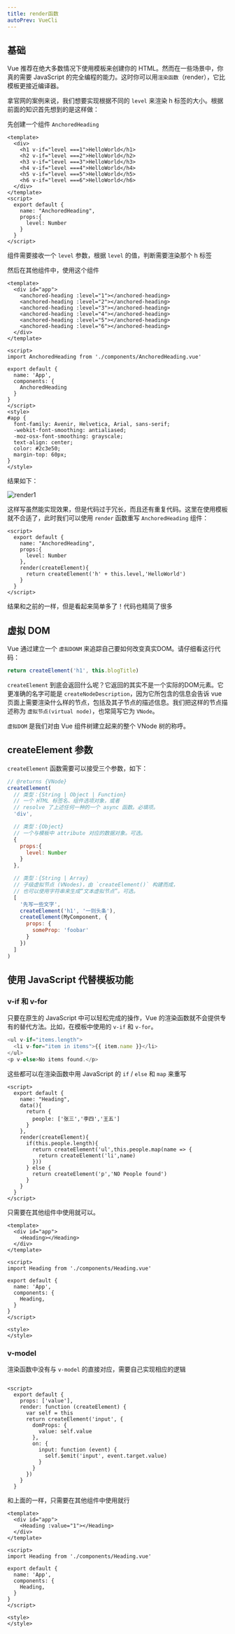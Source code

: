 ```yaml
---
title: render函数
autoPrev: VueCli
---
```


## 基础

Vue 推荐在绝大多数情况下使用模板来创建你的 HTML。然而在一些场景中，你真的需要 JavaScript 的完全编程的能力。这时你可以用`渲染函数`（render），它比模板更接近编译器。

拿官网的案例来说，我们想要实现根据不同的 `level` 来渲染 h 标签的大小。根据前面的知识首先想到的是这样做：

先创建一个组件 `AnchoredHeading`

```vue
<template>
  <div>
    <h1 v-if="level ===1">HelloWorld</h1>
    <h2 v-if="level ===2">HelloWorld</h2>
    <h3 v-if="level ===3">HelloWorld</h3>
    <h4 v-if="level ===4">HelloWorld</h4>
    <h5 v-if="level ===5">HelloWorld</h5>
    <h6 v-if="level ===6">HelloWorld</h6>
  </div>
</template>
<script>
  export default {
    name: "AnchoredHeading",
    props:{
      level: Number
    }
  }
</script>
```
组件需要接收一个 `level` 参数，根据 `level` 的值，判断需要渲染那个 h 标签

然后在其他组件中，使用这个组件

```vue
<template>
  <div id="app">
    <anchored-heading :level="1"></anchored-heading>
    <anchored-heading :level="2"></anchored-heading>
    <anchored-heading :level="3"></anchored-heading>
    <anchored-heading :level="4"></anchored-heading>
    <anchored-heading :level="5"></anchored-heading>
    <anchored-heading :level="6"></anchored-heading>
  </div>
</template>

<script>
import AnchoredHeading from './components/AnchoredHeading.vue'

export default {
  name: 'App',
  components: {
    AnchoredHeading
  }
}
</script>
<style>
#app {
  font-family: Avenir, Helvetica, Arial, sans-serif;
  -webkit-font-smoothing: antialiased;
  -moz-osx-font-smoothing: grayscale;
  text-align: center;
  color: #2c3e50;
  margin-top: 60px;
}
</style>
```

结果如下：

![render1](/blogImg/vue/render1.jpg)

这样写虽然能实现效果，但是代码过于冗长，而且还有重复代码。这里在使用模板就不合适了，此时我们可以使用 `render` 函数重写 `AnchoredHeading` 组件：

```vue
<script>
  export default {
    name: "AnchoredHeading",
    props:{
      level: Number
    },
    render(createElement){
      return createElement('h' + this.level,'HelloWorld')
    }
  }
</script>
```

结果和之前的一样，但是看起来简单多了！代码也精简了很多

## 虚拟 DOM
Vue 通过建立一个 `虚拟DONM` 来追踪自己要如何改变真实DOM。请仔细看这行代码：
```js
return createElement('h1', this.blogTitle)
```
`createElement` 到底会返回什么呢？它返回的其实不是一个实际的DOM元素。它更准确的名字可能是 `createNodeDescription`，因为它所包含的信息会告诉 vue 页面上需要渲染什么样的节点，包括及其子节点的描述信息。我们把这样的节点描述称为 `虚拟节点(virtual node)`，也常简写它为 `VNode`。

`虚拟DOM` 是我们对由 Vue 组件树建立起来的整个 VNode 树的称呼。

## createElement 参数

`createElement` 函数需要可以接受三个参数，如下：

```js
// @returns {VNode}
createElement(
  // 类型：{String | Object | Function}
  // 一个 HTML 标签名、组件选项对象，或者
  // resolve 了上述任何一种的一个 async 函数。必填项。
  'div',

  // 类型：{Object}
  // 一个与模板中 attribute 对应的数据对象。可选。
  {
    props:{
      level: Number
    }
  },

  // 类型：{String | Array}
  // 子级虚拟节点 (VNodes)，由 `createElement()` 构建而成，
  // 也可以使用字符串来生成“文本虚拟节点”。可选。
  [
    '先写一些文字',
    createElement('h1', '一则头条'),
    createElement(MyComponent, {
      props: {
        someProp: 'foobar'
      }
    })
  ]
)
```

## 使用 JavaScript 代替模板功能

### v-if 和 v-for

只要在原生的 JavaScript 中可以轻松完成的操作，Vue 的渲染函数就不会提供专有的替代方法。比如，在模板中使用的 `v-if` 和 `v-for`。

```js
<ul v-if="items.length">
  <li v-for="item in items">{{ item.name }}</li>
</ul>
<p v-else>No items found.</p>
```

这些都可以在渲染函数中用 JavaScript 的 `if` / `else` 和 `map` 来重写

```vue
<script>
  export default {
    name: "Heading",
    data(){
      return {
        people: ['张三','李四','王五']
      }
    },
    render(createElement){
      if(this.people.length){
        return createElement('ul',this.people.map(name => {
          return createElement('li',name)
        }))
      } else {
        return createElement('p','NO People found')
      }
    }
  }
</script>
```

只需要在其他组件中使用就可以。

```vue
<template>
  <div id="app">
    <Heading></Heading>
  </div>
</template>

<script>
import Heading from './components/Heading.vue'

export default {
  name: 'App',
  components: {
    Heading,
  }
}
</script>

<style>
</style>
```

### v-model
渲染函数中没有与 `v-model` 的直接对应，需要自己实现相应的逻辑
```vue

<script>
  export default {
    props: ['value'],
    render: function (createElement) {
      var self = this
      return createElement('input', {
        domProps: {
          value: self.value
        },
        on: {
          input: function (event) {
            self.$emit('input', event.target.value)
          }
        }
      })
    }
  }
```
和上面的一样，只需要在其他组件中使用就行

```vue
<template>
  <div id="app">
    <Heading :value="1"></Heading>
  </div>
</template>

<script>
import Heading from './components/Heading.vue'

export default {
  name: 'App',
  components: {
    Heading,
  }
}
</script>

<style>
</style>
```

